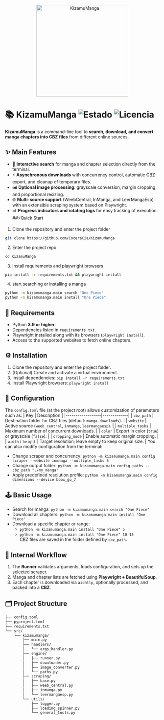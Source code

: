 <p align="center"><img width="300" alt="KizamuManga" src="https://github.com/user-attachments/assets/153c6620-7461-4ffe-a399-69aa9f03b885" /></p>

# 📚 KizamuManga  ![Estado](https://img.shields.io/badge/state-stable-brightgreen) ![Licencia](https://img.shields.io/badge/license-MIT-blue.svg)

**KizamuManga** is a command-line tool to **search, download, and convert manga chapters into CBZ files** from different online sources.
## ✨ Main Features
- 🔎 **Interactive search** for manga and chapter selection directly from the terminal.  
- ⚡ **Asynchronous downloads** with concurrency control, automatic CBZ export, and cleanup of temporary files.  
- 🖼️ **Optional image processing**: grayscale conversion, margin cropping, and proportional resizing.  
- 🌐 **Multi-source support** (WeebCentral, InManga, and LeerMangaEsp) with an extensible scraping system based on Playwright.  
- 📊 **Progress indicators and rotating logs** for easy tracking of execution.
##⚡Quick Start
1. Clone the repository and enter the project folder
```bash
git clone https://github.com/CoceraCia/KizamuManga
```
2. Enter the project repo
```bash
cd KizamuManga
```
3. install requirements and playwright browsers
```bash
pip install -r requirements.txt && playwright install
```
4. start searching or installing a manga
```bash
python -m kizamumanga.main search "One Piece"
python -m kizamumanga.main install "One Piece"
```

## 🧾 Requirements
- Python **3.9 or higher**.  
- Dependencies listed in `requirements.txt`.  
- Playwright installed along with its browsers (`playwright install`).  
- Access to the supported websites to fetch online chapters.  
## ⚙️ Installation
1. Clone the repository and enter the project folder.  
2. (Optional) Create and activate a virtual environment.  
3. Install dependencies: `pip install -r requirements.txt`  
4. Install Playwright browsers: `playwright install`  
## 🔧 Configuration
The `config.toml` file (at the project root) allows customization of parameters such as:
| Key              | Description |
|------------------|-------------|
| `cbz_path`       | Destination folder for CBZ files (default: `manga_downloads`). |
| `website`        | Active source (`weeb_central`, `inmanga`, `leermangaesp`). |
| `multiple_tasks` | Maximum number of concurrent downloads. |
| `color`          | Export in color (`true`) or grayscale (`false`). |
| `cropping_mode`  | Enable automatic margin cropping. |
| `width` / `height` | Target resolution; leave empty to keep original size. |
You can also modify configuration from the terminal:  
- Change scraper and concurrency: `python -m kizamumanga.main config scraper --website inmanga --multiple_tasks 5`  
- Change output folder: `python -m kizamumanga.main config paths --cbz_path "./my_manga"`  
- Apply predefined resolution profile: `python -m kizamumanga.main config dimensions --device boox_go_7`  
## 🕹️ Basic Usage
- Search for manga: `python -m kizamumanga.main search "One Piece"`  
- Download all chapters: `python -m kizamumanga.main install "One Piece"`  
- Download a specific chapter or range:  
  - `python -m kizamumanga.main install "One Piece" 5`  
  - `python -m kizamumanga.main install "One Piece" 10-15`  
CBZ files are saved in the folder defined by `cbz_path`.  
## 🔄 Internal Workflow
1. The **Runner** validates arguments, loads configuration, and sets up the selected scraper.  
2. Manga and chapter lists are fetched using **Playwright + BeautifulSoup**.  
3. Each chapter is downloaded via `aiohttp`, optionally processed, and packed into a **CBZ**.  
## 🗂️ Project Structure
```bash
├── config.toml
├── pyproject.toml
├── requirements.txt
└── src/
    └── kizamumanga/
        ├── main.py
        ├── handlers/
        │   └── args_handler.py
        ├── engine/
        │   ├── runner.py
        │   ├── downloader.py
        │   ├── image_converter.py
        │   └── paths.py
        ├── scraping/
        │   ├── base.py
        │   ├── weeb_central.py
        │   ├── inmanga.py
        │   └── leermangaesp.py
        └── utils/
            ├── logger.py
            ├── loading_spinner.py
            └── general_tools.py
```


